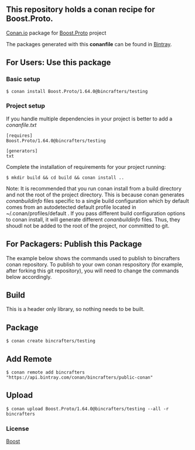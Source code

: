 ## This repository holds a conan recipe for Boost.Proto.

[Conan.io](https://conan.io) package for [Boost.Proto](https://github.com/Boostorg/Proto) project

The packages generated with this **conanfile** can be found in [Bintray](https://bintray.com/bincrafters/public-conan/Boost.Proto%3Abincrafters).

## For Users: Use this package

### Basic setup

    $ conan install Boost.Proto/1.64.0@bincrafters/testing

### Project setup

If you handle multiple dependencies in your project is better to add a *conanfile.txt*

    [requires]
    Boost.Proto/1.64.0@bincrafters/testing

    [generators]
    txt

Complete the installation of requirements for your project running:</small></span>

    $ mkdir build && cd build && conan install ..
	
Note: It is recommended that you run conan install from a build directory and not the root of the project directory.  This is because conan generates *conanbuildinfo* files specific to a single build configuration which by default comes from an autodetected default profile located in ~/.conan/profiles/default .  If you pass different build configuration options to conan install, it will generate different *conanbuildinfo* files.  Thus, they shoudl not be added to the root of the project, nor committed to git. 

## For Packagers: Publish this Package

The example below shows the commands used to publish to bincrafters conan repository. To publish to your own conan respository (for example, after forking this git repository), you will need to change the commands below accordingly. 

## Build  

This is a header only library, so nothing needs to be built.

## Package 

    $ conan create bincrafters/testing
	
## Add Remote

	$ conan remote add bincrafters "https://api.bintray.com/conan/bincrafters/public-conan"

## Upload

    $ conan upload Boost.Proto/1.64.0@bincrafters/testing --all -r bincrafters

### License
[Boost](LICENSE)
